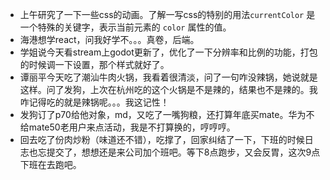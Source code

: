 + 上午研究了一下一些css的动画。了解一写css的特别的用法`currentColor` 是一个特殊的关键字，表示当前元素的 `color` 属性的值。
+ 海港想学react，问我好学不。。。真卷，后端。
+ 学姐说今天看stream上godot更新了，优化了一下分辨率和比例的功能，打包的时候调一下设置，那个样式就好了。
+ 谭丽平今天吃了潮汕牛肉火锅，我看着很清淡，问了一句咋没辣锅，她说就是这样。问了发狗，上次在杭州吃的这个火锅是不是辣的，结果也不是辣的。我咋记得吃的就是辣锅呢。。。我这记性！
+ 发狗订了p70给他对象，md，又吃了一嘴狗粮，还打算年底买mate。华为不给mate50老用户来点活动，我是不打算换的，哼哼哼。
+ 回去吃了份肉炒粉（味道还不错），吃撑了，回家纠结了一下，下班的时候日志也忘提交了，想想还是来公司加个班吧。等下8点跑步，又会反胃，这次9点下班在去跑吧。